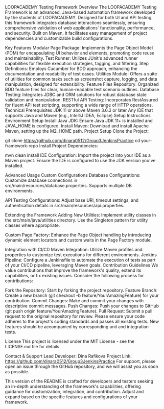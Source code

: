 LOOPACADEMY Testing Framework
Overview
The LOOPACADEMY Testing Framework is an advanced, Java-based automation framework developed by the students of LOOPACADEMY. Designed for both UI and API testing, this framework integrates database interactions seamlessly, ensuring comprehensive validation of web applications' functionality, performance, and security. Built on Maven, it facilitates easy management of project dependencies and customizable build configurations.

Key Features
Modular Page Package: Implements the Page Object Model (POM) for encapsulating UI behavior and elements, promoting code reuse and maintainability.
Test Runner: Utilizes JUnit's advanced runner capabilities for flexible execution strategies, tagging, and filtering.
Step Definitions: Employs Cucumber for BDD approach, enhancing the documentation and readability of test cases.
Utilities Module: Offers a suite of utilities for common tasks such as screenshot capture, logging, and data manipulation, designed for extensibility.
Feature Files Repository: Organized BDD feature files for clear, human-readable test scenario outlines.
Database Testing: Integrates JDBC and ORM solutions for robust database state validation and manipulation.
RESTful API Testing: Incorporates RestAssured for fluent API test scripting, supporting a wide range of HTTP operations.
Technical Prerequisites
JDK 11 or above
Maven 3.6.3 or later
Any IDE that supports Java and Maven (e.g., IntelliJ IDEA, Eclipse)
Setup Instructions
Environment Setup
Install Java JDK: Ensure Java JDK 11+ is installed and JAVA_HOME is configured.
Install Maven: Download and install Apache Maven, setting up the M2_HOME path.
Project Setup
Clone the Project:


git clone https://github.com/dinara0512/Group3JenkinsPractice
cd your-framework-repo
Install Project Dependencies:


mvn clean install
IDE Configuration: Import the project into your IDE as a Maven project. Ensure the IDE is configured to use the JDK version you've installed.

Advanced Usage
Custom Configurations
Database Configurations: Customize database connections in src/main/resources/database.properties. Supports multiple DB environments.

API Testing Configurations: Adjust base URI, timeout settings, and authentication details in src/main/resources/api.properties.

Extending the Framework
Adding New Utilities: Implement utility classes in the src/main/java/utilities directory. Use the Singleton pattern for utility classes where appropriate.

Custom Page Factory: Enhance the Page Object handling by introducing dynamic element locators and custom waits in the Page Factory module.

Integration with CI/CD
Maven Integration: Utilize Maven profiles and properties to customize test executions for different environments.
Jenkins Pipeline: Configure a Jenkinsfile to automate the execution of tests as part of your CI/CD pipeline, leveraging Maven goals.
Contribution Guidelines
We value contributions that improve the framework's quality, extend its capabilities, or fix existing issues. Consider the following process for contributions:

Fork the Repository: Start by forking the project repository.
Feature Branch: Create a new branch (git checkout -b feature/YourAmazingFeature) for your contribution.
Commit Changes: Make and commit your changes with descriptive commit messages.
Push Changes: Push your changes to GitHub (git push origin feature/YourAmazingFeature).
Pull Request: Submit a pull request to the original repository for review.
Please ensure your code adheres to the project's coding standards and passes all existing tests. New features should be accompanied by corresponding unit and integration tests.

License
This project is licensed under the MIT License - see the LICENSE.md file for details.

Contact & Support
Lead Developer: Dina Rafikova
Project Link: https://github.com/dinara0512/Group3JenkinsPractice
For support, please open an issue through the GitHub repository, and we will assist you as soon as possible.

This version of the README is crafted for developers and testers seeking an in-depth understanding of the framework's capabilities, offering guidance for customization, integration, and contribution. Adjust and expand based on the specific features and configurations of your framework.